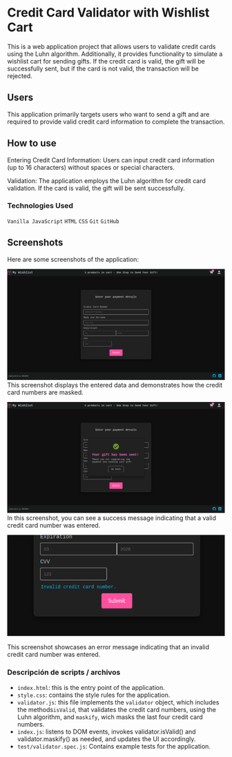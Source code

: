 # Credit Card Validator with Wishlist Cart

This is a web application project that allows users to validate credit cards using the Luhn algorithm. Additionally, it provides functionality to simulate a wishlist cart for sending gifts. If the credit card is valid, the gift will be successfully sent, but if the card is not valid, the transaction will be rejected.

## Users

This application primarily targets users who want to send a gift and are required to provide valid credit card information to complete the transaction.

## How to use

Entering Credit Card Information:
Users can input credit card information (up to 16 characters) without spaces or special characters.

Validation:
The application employs the Luhn algorithm for credit card validation. If the card is valid, the gift will be sent successfully.

### Technologies Used

`Vanilla JavaScript` 
`HTML`
`CSS`
`Git`
`GitHub`

## Screenshots

Here are some screenshots of the application:

![Screenshot 1](src/assets/Screenshot1.png)
This screenshot displays the entered data and demonstrates how the credit card numbers are masked.

![Screenshot 2](src/assets/Screenshot2.png)
In this screenshot, you can see a success message indicating that a valid credit card number was entered.

![Screenshot 3](src/assets/Screenshot3.png)

This screenshot showcases an error message indicating that an invalid credit card number was entered.

### Descripción de scripts / archivos

* `index.html`: this is the entry point of the application.
* `style.css`: contains the style rules for the application.
* `validator.js`: this file implements the `validator` object, which includes the methods`isValid`, that validates the credit card numbers, using the Luhn algorithm, and `maskify`, wich masks the last four credit card numbers.
* `index.js`:  listens to DOM events, invokes validator.isValid() and validator.maskify() as needed, and updates the UI accordingly.
* `test/validator.spec.js`: Contains example tests for the application.